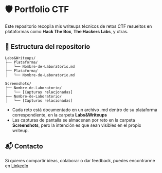# 🛡️ Portfolio CTF

Este repositorio recopila mis writeups técnicos de retos CTF resueltos en plataformas como **Hack The Box**, **The Hackers Labs**, y otras.

## 📁 Estructura del repositorio

```
Labs&Writeups/
├── Plataforma/
│   └── Nombre-de-Laboratorio.md
├── Plataforma/
│   └── Nombre-de-Laboratorio.md

Screenshots/
├── Nombre-de-Laboratorio/
│   └── [Capturas relacionadas]
├── Nombre-de-Laboratorio/
│   └── [Capturas relacionadas]
```

- Cada reto está documentado en un archivo .md dentro de su plataforma correspondiente, en la carpeta **Labs&Writeups**
- Las capturas de pantalla se almacenan por reto en la carpeta **Screenshots**, pero la intención es que sean visibles en el propio writeup.

## 📬 Contacto

Si quieres compartir ideas, colaborar o dar feedback, puedes encontrarme en [LinkedIn](https://www.linkedin.com/in/ajjs)
